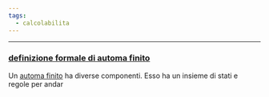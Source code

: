 ```yaml
---
tags:
  - calcolabilita
---
```

___
### <u>definizione formale di automa finito</u>
Un <u>automa finito</u> ha diverse componenti. Esso ha un insieme di stati e regole per andar
